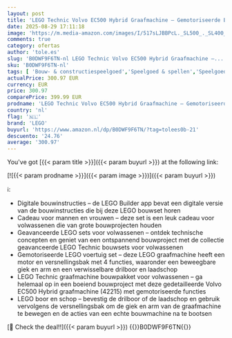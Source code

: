 ```yaml
---
layout: post
title: 'LEGO Technic Volvo EC500 Hybrid Graafmachine – Gemotoriseerde Bouwvoertuig Bouwpakket Voor Volwassenen – Incl. Beweegbare Giek  Rupsbanden  Arm  Laadschop en Drilboor – Cadeau-Idee – 42215'
date: 2025-08-29 17:11:18
image: 'https://m.media-amazon.com/images/I/517sLJBBPcL._SL500_._SL400_.jpg'
comments: true
category: ofertas
author: 'tole.es'
slug: 'B0DWF9F6TN-nl LEGO Technic Volvo EC500 Hybrid Graafmachine –...'
sku: 'B0DWF9F6TN-nl'
tags: [ 'Bouw- & constructiespeelgoed','Speelgoed & spellen','Speelgoedbouwsets','lego','🇳🇱', ]
actualPrice: 300.97 EUR
currency: EUR
price: 300.97
comparePrice: 399.99 EUR
prodname: 'LEGO Technic Volvo EC500 Hybrid Graafmachine – Gemotoriseerde Bouwvoertuig Bouwpakket Voor Volwassenen – Incl. Beweegbare Giek  Rupsbanden  Arm  Laadschop en Drilboor – Cadeau-Idee – 42215'
country: 'nl'
flag: '🇳🇱'
brand: 'LEGO'
buyurl: 'https://www.amazon.nl/dp/B0DWF9F6TN/?tag=tolees0b-21'
descuento: '24.76'
average: '300.97'
---
```


You've got [{{< param title >}}]({{< param buyurl >}}) at the following link:

[![{{< param prodname >}}]({{< param image >}})]({{< param buyurl >}})

ℹ️:

- Digitale bouwinstructies – de LEGO Builder app bevat een digitale versie van de bouwinstructies die bij deze LEGO bouwset horen
- Cadeau voor mannen en vrouwen – deze set is een leuk cadeau voor volwassenen die van grote bouwprojecten houden
- Geavanceerde LEGO sets voor volwassenen – ontdek technische concepten en geniet van een ontspannend bouwproject met de collectie geavanceerde LEGO Technic bouwsets voor volwassenen
- Gemotoriseerde LEGO voertuig set – deze LEGO graafmachine heeft een motor en versnellingsbak met 4 functies, waaronder een beweegbare giek en arm en een verwisselbare drilboor en laadschop
- LEGO Technic graafmachine bouwpakket voor volwassenen – ga helemaal op in een boeiend bouwproject met deze gedetailleerde Volvo EC500 Hybrid graafmachine (42215) met gemotoriseerde functies
- LEGO boor en schop – bevestig de drilboor of de laadschop en gebruik vervolgens de versnellingsbak om de giek en arm van de graafmachine te bewegen en de acties van een echte bouwmachine na te bootsen

[🛒 Check the deal!!]({{< param buyurl >}})
{{<world>}}B0DWF9F6TN{{</world>}}
